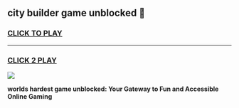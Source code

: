 
## city builder game unblocked 👋
<h3>
<a href="https://premium.freeplayer.one?title=city_builder_game_unblocked&ref=13F">CLICK TO PLAY</a></h3>
<hr>

<h3>
<a href="https://premium.freeplayer.one?title=city_builder_game_unblocked&ref=13F">CLICK 2 PLAY</a>
  
</h3>

<a href="https://premium.freeplayer.one?title=city_builder_game_unblocked&ref=12F/"><img src="https://clearcache.store/games.png"></a>


**worlds hardest game unblocked: Your Gateway to Fun and Accessible Online Gaming**
